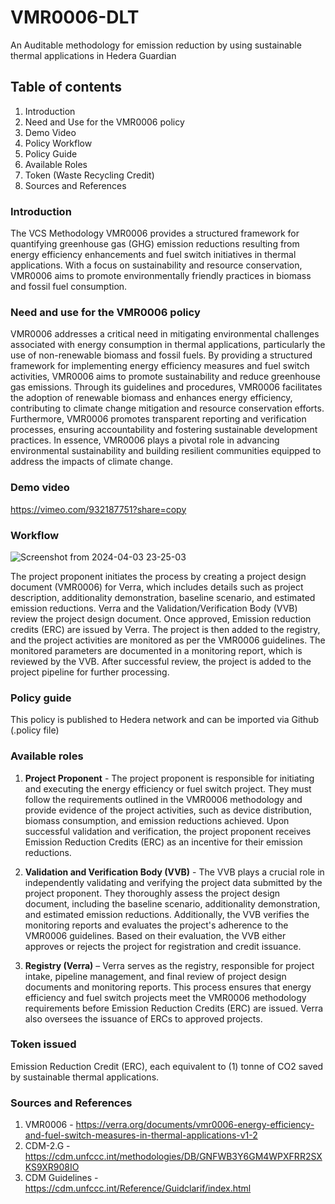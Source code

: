 # VMR0006-DLT
An Auditable methodology for emission reduction by using sustainable thermal applications in Hedera Guardian

## Table of contents 

1. Introduction
2. Need and Use for the VMR0006 policy
3. Demo Video
4. Policy Workflow
5. Policy Guide
6. Available Roles
7. Token (Waste Recycling Credit)
8. Sources and References

### Introduction

The VCS Methodology VMR0006 provides a structured framework for quantifying greenhouse gas (GHG) emission reductions resulting from energy efficiency enhancements and fuel switch initiatives in thermal applications. With a focus on sustainability and resource conservation, VMR0006 aims to promote environmentally friendly practices in biomass and fossil fuel consumption.

### Need and use for the VMR0006 policy

VMR0006 addresses a critical need in mitigating environmental challenges associated with energy consumption in thermal applications, particularly the use of non-renewable biomass and fossil fuels. By providing a structured framework for implementing energy efficiency measures and fuel switch activities, VMR0006 aims to promote sustainability and reduce greenhouse gas emissions. Through its guidelines and procedures, VMR0006 facilitates the adoption of renewable biomass and enhances energy efficiency, contributing to climate change mitigation and resource conservation efforts. Furthermore, VMR0006 promotes transparent reporting and verification processes, ensuring accountability and fostering sustainable development practices. In essence, VMR0006 plays a pivotal role in advancing environmental sustainability and building resilient communities equipped to address the impacts of climate change.

### Demo video

https://vimeo.com/932187751?share=copy

### Workflow 

![Screenshot from 2024-04-03 23-25-03](https://github.com/Ni8crawler18/VMR0006-DLT/assets/149990456/c6c9baa8-8c52-4558-8246-032895b391e0)

The project proponent initiates the process by creating a project design document (VMR0006) for Verra, which includes details such as project description, additionality demonstration, baseline scenario, and estimated emission reductions. Verra and the Validation/Verification Body (VVB) review the project design document. Once approved, Emission reduction credits (ERC) are issued by Verra. The project is then added to the registry, and the project activities are monitored as per the VMR0006 guidelines. The monitored parameters are documented in a monitoring report, which is reviewed by the VVB. After successful review, the project is added to the project pipeline for further processing.

### Policy guide

This policy is published to Hedera network and can be imported via Github (.policy file) 

### Available roles

1. **Project Proponent** - The project proponent is responsible for initiating and executing the energy efficiency or fuel switch project. They must follow the requirements outlined in the VMR0006 methodology and provide evidence of the project activities, such as device distribution, biomass consumption, and emission reductions achieved. Upon successful validation and verification, the project proponent receives Emission Reduction Credits (ERC) as an incentive for their emission reductions.

2. **Validation and Verification Body (VVB)** - The VVB plays a crucial role in independently validating and verifying the project data submitted by the project proponent. They thoroughly assess the project design document, including the baseline scenario, additionality demonstration, and estimated emission reductions. Additionally, the VVB verifies the monitoring reports and evaluates the project's adherence to the VMR0006 guidelines. Based on their evaluation, the VVB either approves or rejects the project for registration and credit issuance.

3. **Registry (Verra)** – Verra serves as the registry, responsible for project intake, pipeline management, and final review of project design documents and monitoring reports. This process ensures that energy efficiency and fuel switch projects meet the VMR0006 methodology requirements before Emission Reduction Credits (ERC) are issued. Verra also oversees the issuance of ERCs to approved projects.

### Token issued

Emission Reduction Credit (ERC), each equivalent to (1) tonne of CO2 saved by sustainable thermal applications.

### Sources and References 

1. VMR0006        - https://verra.org/documents/vmr0006-energy-efficiency-and-fuel-switch-measures-in-thermal-applications-v1-2
2. CDM-2.G        - https://cdm.unfccc.int/methodologies/DB/GNFWB3Y6GM4WPXFRR2SXKS9XR908IO
3. CDM Guidelines - https://cdm.unfccc.int/Reference/Guidclarif/index.html




